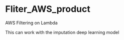 # Fliter_AWS_product
AWS Filtering on Lambda

This can work with the imputation deep learning model

